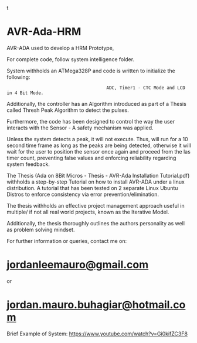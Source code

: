 t


# AVR-Ada-HRM
AVR-ADA used to develop a HRM Prototype,

For complete code, follow system intelligence folder.

System withholds an ATMega328P and code is written to initialize the following: 

                                          ADC, Timer1 - CTC Mode and LCD in 4 Bit Mode.

Additionally, the controller has an Algorithm introduced as part of a Thesis called Thresh Peak Algorithm to detect the pulses.

Furthermore, the code has been designed to control the way the user interacts with the Sensor - A safety mechanism was applied.

Unless the system detects a peak, it will not execute. Thus, will run for a 10 second time frame as long as the peaks are being detected, otherwise it will wait for the user to position the sensor once again and proceed from the las timer count, preventing false values and enforcing reliability regarding system feedback. 

The Thesis (Ada on 8Bit Micros - Thesis - AVR-Ada Installation Tutorial.pdf) withholds a step-by-step Tutorial on how to install AVR-ADA under a linux distribution. A tutorial that has been tested on 2 separate Linux Ubuntu Distros to enforce consistency via error prevention/elimination. 

The thesis withholds an effective project management approach useful in multiple/ if not all real world projects, known as the Iterative Model. 

Additionally, the thesis thoroughly outlines the authors personality as well as problem solving mindset.

For further information or queries, contact me on:
# jordanleemauro@gmail.com
or
# jordan.mauro.buhagiar@hotmail.com
Brief Example of System: https://www.youtube.com/watch?v=Gi0kifZC3F8
